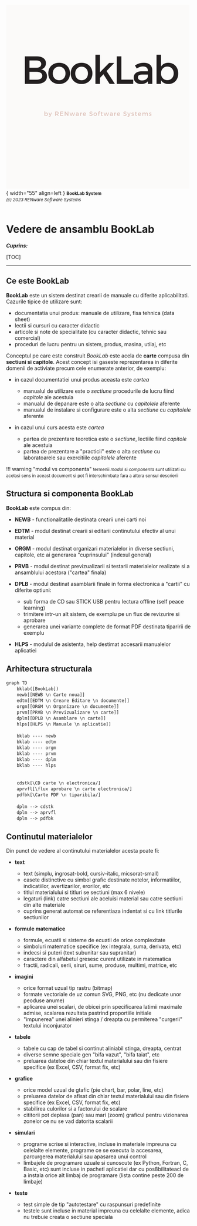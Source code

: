 ![booklab_logo](../pictures/booklab_logo.png){ width="55" align=left }
<small markdown>**BookLab System**<br>
*(c) 2023 RENware Software Systems*
</small><br><br>


# Vedere de ansamblu BookLab



***Cuprins:***

[TOC]

***




## Ce este BookLab

**BookLab** este un sistem destinat crearii de manuale cu diferite aplicabilitati. Cazurile tipice de utilizare sunt:

* documentatia unui produs: manuale de utilizare, fisa tehnica (data sheet)
* lectii si cursuri cu caracter didactic
* articole si note de specialitate (cu caracter didactic, tehnic sau comercial)
* proceduri de lucru pentru un sistem, produs, masina, utilaj, etc

Conceptul pe care este construit *BookLab* este acela de **carte** compusa din **sectiuni si capitole**. Acest concept isi gaseste reprezentarea in diferite domenii de activiate precum cele enumerate anterior, de exemplu:

* in cazul documentatiei unui produs aceasta este *cartea*
    * manualul de utilizare este o *sectiune* procedurile de lucru fiind *capitole* ale acestuia
    * manualul de depanare este o alta *sectiune* cu *capitolele* aferente
    * manualul de instalare si configurare este o alta *sectiune* cu *capitolele* aferente

* in cazul unui curs acesta este *cartea*
    * partea de prezentare teoretica este o *sectiune*, lectiile fiind *capitole* ale acestuia
    * partea de prezentare a "practicii" este o alta *sectiune* cu laboratoarele sau exercitiile *capitolele* aferente

!!! warning "modul vs componenta"
    <small markdown>termenii *modul* si *componenta* sunt utilizati cu acelasi sens in aceast document si pot fi interschimbate fara a altera sensul descrierii</small> 




## Structura si componenta BookLab

**BookLab** este compus din:

* **NEWB** - functionalitatile destinata crearii unei carti noi

* **EDTM** - modul destinat crearii si editarii continutului efectiv al unui material

* **ORGM** - modul destinat organizari materialelor in diverse sectiuni, capitole, etc ai generarea "cuprinsului" (indexul general)

* **PRVB** - modul destinat previzualizarii si testarii materialelor realizate si a ansamblului acestora ("cartea" finala)

* **DPLB** - modul destinat asamblarii finale in forma electronica a "cartii" cu diferite optiuni:
    * sub forma de CD sau STICK USB pentru lectura offline (self peace learning)
    * trimitere intr-un alt sistem, de exemplu pe un flux de revizurire si aprobare
    * generarea unei variante complete de format PDF destinata tiparirii de exemplu

* **HLPS** - modulul de asistenta, help destimat accesarii manualelor aplicatiei




## Arhitectura structurala

``` mermaid
graph TD
    bklab([BookLab])
    newb[[NEWB \n Carte noua]]
    edtm[[EDTM \n Creare Editare \n documente]]
    orgm[[ORGM \n Organizare \n documente]]
    prvm[[PRVB \n Previzualizare \n carte]]
    dplm[[DPLB \n Asamblare \n carte]]
    hlps[[HLPS \n Manuale \n aplicatie]]

    bklab ---- newb
    bklab ---- edtm
    bklab ---- orgm
    bklab ---- prvm
    bklab ---- dplm
    bklab ---- hlps


    cdstk[\CD carte \n electronica/]
    aprvfl[\flux aprobare \n carte electronica/]
    pdfbk[\Carte PDF \n tiparibila/]

    dplm --> cdstk
    dplm --> aprvfl
    dplm --> pdfbk
```




## Continutul materialelor

Din punct de vedere al continutului materialelor acesta poate fi:

* **text**
    * text (simplu, ingrosat-bold, cursiv-italic, micsorat-small)
    * casete distinctive cu simbol grafic destinate notelor, informatiilor, indicatiilor, avertizarilor, erorilor, etc
    * titlul materialului si titluri se sectiuni (max 6 nivele)
    * legaturi (link) catre sectiuni ale aceluisi material sau catre sectiuni din alte materiale
    * cuprins generat automat ce referentiaza indentat si cu link titlurile sectiunilor
    
* **formule matematice**
    * formule, ecuatii si sisteme de ecuatii de orice complexitate
    * simboluri matematice specifice (ex integrala, suma, derivata, etc)
    * indecsi si puteri (text subunitar sau supranitar)
    * caractere din alfabetul gresesc curent utilizate in matematica
    * fractii, radicali, serii, siruri, sume, produse, multimi, matrice, etc
    

* **imagini**
    * orice format uzual tip rastru (bitmap)
    * formate vectoriale de uz comun SVG, PNG, etc (nu dedicate unor peoduse anume)
    * aplicarea unei scalari, de obicei prin specificarea latimii maximale admise, scalarea rezultata pastrind proportiile initiale
    * "impunerea" unei alinieri stinga / dreapta cu permiterea "curgerii" textului inconjurator

* **tabele**
    * tabele cu cap de tabel si continut aliniabil stinga, dreapta, centrat
    * diverse semne speciale gen "bifa vazut", "bifa taiat", etc
    * preluarea dateloe din chiar textul materialului sau din fisiere specifice (ex Excel, CSV, format fix, etc)

* **grafice**
    * orice model uzual de gtafic (pie chart, bar, polar, line, etc)
    * preluarea datelor de afisat din chiar textul materialului sau din fisiere specifice (ex Excel, CSV, format fix, etc)
    * stabilirea culorilor si a factorului de scalare
    * cititorii pot deplasa (pan) sau mari (zoom) graficul pentru vizionarea zonelor ce nu se vad datorita scalarii

* **simulari**
    * programe scrise si interactive, incluse in materiale impreuna cu celelalte elemente, programe ce se executa la accesarea, parcurgerea materialului sau apasarea unui control
    * limbajele de programare uzuale si cunoscute (ex Python, Fortran, C, Basic, etc) sunt incluse in pachetl aplicatiei dar cu pos8bilitateacl de a instala orice alt limbaj de programare (lista contine peste 200 de limbaje)

* **teste**
    * test simple de tip "autotestare" cu raspunsuri predefinite
    * testele sunt incluse in material impreuna cu celelalte elemente, adica nu trebuie creata o sectiune speciala





